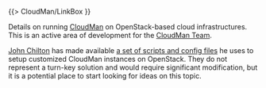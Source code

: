 {{> CloudMan/LinkBox }}

Details on running [CloudMan](/src/CloudMan/index.md) on OpenStack-based cloud infrastructures. This is an active area of development for the [CloudMan Team](/src/CloudMan/Team/index.md).

[John Chilton](/src/JohnChilton/index.md) has made available [a set of scripts and config files](https://github.com/jmchilton/cloudman_openstack_bootstrap) he uses to setup customized CloudMan instances on OpenStack. They do not represent a turn-key solution and would require significant modification, but it is a potential place to start looking for ideas on this topic.
